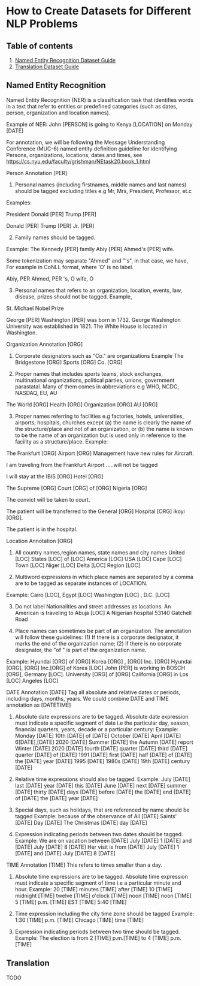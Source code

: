 # How to Create Datasets for Different NLP Problems

## Table of contents

1. [Named Entity Recognition Dataset Guide](#named-entity-recognition)
2. [Translation Dataset Guide](#Translation)


## Named Entity Recognition

Named Entity Recognition (NER) is a classification task that identifies words in a text that refer to entities or predefined categories (such as dates, person, organization and location names). 

Example of NER: John [PERSON] is going to Kenya [LOCATION] on Monday [DATE]

<use a diagram>

For annotation, we will be following the Message Understanding Conference (MUC-6) named entity definition guideline for identifying Persons, organizations, locations, dates and times, see https://cs.nyu.edu/faculty/grishman/NEtask20.book_1.html

Person Annotation [PER]
1) Personal names (including firstnames, middle names and last names) should be tagged excluding titles e.g Mr, Mrs, President, Professor, et.c

Examples:

President Donald [PER] Trump [PER]

Donald [PER] Trump [PER] Jr. [PER]

2) Family names should be tagged.

Example:
 The Kennedy [PER] family
 Abiy [PER] Ahmed's [PER] wife. 

Some tokenization may separate "Ahmed" and "'s", in that case, we have, For example in CoNLL format, where 'O' is no label.

Abiy, PER
Ahmed, PER
's, O
wife, O

3) Personal names that refers to an organization, location, events, law, disease, prizes should not be tagged. Example,

St. Michael
Nobel Prize

George [PER] Washington [PER] was born in 1732.
George Washington University was established in 1821.
The White House is located in Washington.




Organization Annotation [ORG]
1) Corporate designators such as "Co." are organizations
Example
The Bridgestone [ORG] Sports [ORG] Co. [ORG]

2) Proper names that includes sports teams, stock exchanges, multinational organizations, political parties, unions, government parastatal. Many of them comes in abbreviations e.g WHO, NCDC, NASDAQ, EU, AU

The World [ORG] Health [ORG] Organization [ORG]
AU [ORG]

3) Proper names referring to facilities e.g factories, hotels, universities, airports, hospitals, churches except (a) the name is clearly the name of the structure/place and not of an organization, or (b) the name is known to be the name of an organization but is used only in reference to the facility as a structure/place. 
Example:

The Frankfurt [ORG] Airport [ORG] Management have new rules for Aircraft.

I am traveling from the Frankfurt Airport .....will not be tagged

I will stay at the IBIS [ORG] Hotel [ORG]

The Supreme [ORG] Court [ORG] of [ORG] Nigeria [ORG]

The convict will be taken to court.

The patient will be transferred to the General [ORG] Hospital [ORG] Ikoyi [ORG].

The patient is in the hospital.


Location Annotation [ORG]
1) All country names,region names, state names and city names 
United [LOC] States [LOC] of [LOC] America [LOC]
USA [LOC]
Cape [LOC] Town [LOC]
Niger [LOC] Delta [LOC] Region [LOC]

2) Multiword expressions in which place names are separated by a comma are to be tagged as separate instances of LOCATION.

Example:
Cairo [LOC], Egypt [LOC]
Washington [LOC] , D.C. [LOC]

3) Do not label Nationalities and street addresses as locations.
 An American is traveling to Abuja [LOC]
 A Nigerian hospital
 53140 Gatchell Road

4) Place names can sometimes be part of an organization. The annotation will follow these guidelines: (1) If there is a corporate designator, it marks the end of the organization name; (2) if there is no corporate designator, the "of <place-name>" is part of the organization name.

Example:
Hyundai [ORG] of [ORG] Korea [ORG] , [ORG] Inc. [ORG]
Hyundai [ORG], [ORG] Inc.[ORG] of Korea [LOC]
John [PER] is working in BOSCH [ORG], Germany [LOC].
University [ORG] of [ORG] California [ORG] in Los [LOC] Angeles [LOC]



DATE Annotation [DATE]
 Tag all absolute and relative dates or periods, including days, months, years. We could combine DATE and TIME annotation as [DATETIME]

1) Absolute date expressions are to be tagged. Absolute date expression must indicate a specific segment of date i.e the particular day, season, financial quarters, years, decade or a particular century:
Example:
Monday [DATE]
10th [DATE] of [DATE] October [DATE]
April [DATE] 6[DATE],[DATE] 2020 [DATE]
Summer [DATE]
the Autumn [DATE] report
Winter [DATE] 2020 [DATE]
fourth [DATE] quarter [DATE]
third [DATE] quarter [DATE] of [DATE] 1991 [DATE]
first [DATE] half [DATE] of [DATE] the [DATE] year [DATE]
1995 [DATE]
1980s [DATE] 
19th [DATE] century [DATE]

2) Relative time expressions should also be tagged.
Example:
July [DATE] last [DATE] year [DATE]
this [DATE] June [DATE]
next [DATE] summer [DATE]
thirty [DATE] days [DATE] before [DATE] the [DATE] end [DATE] of [DATE] the [DATE] year [DATE]

3) Special days, such as holidays, that are referenced by name should be tagged
Example:
because of the observance of All [DATE] Saints' [DATE] Day [DATE]
The Christmas [DATE] day [DATE]

4) Expression indicating periods between two dates should be tagged. 
Example:
We are on vacation between [DATE] July [DATE] 1 [DATE] and [DATE] July [DATE] 8 [DATE]
Her visit is from [DATE] July [DATE] 1 [DATE] and [DATE] July [DATE] 8 [DATE]


TIME Annotation [TIME]
This refers to times smaller than a day.

1) Absolute time expressions are to be tagged. Absolute time expression must indicate a specific segment of time i.e a particular minute and hour. 
Example:
20 [TIME] minutes [TIME] after [TIME] 10 [TIME]
midnight [TIME] 
twelve [TIME]  o'clock [TIME]  noon [TIME] 
noon [TIME] 
5 [TIME] p.m. [TIME] EST [TIME]
5:40 [TIME]

2) Time expression including the city time zone should be tagged
Example:
1:30 [TIME] p.m. [TIME] Chicago [TIME] time [TIME]

3) Expression indicating periods between two time should be tagged. 
Example:
The election is from 2 [TIME] p.m.[TIME] to 4 [TIME] p.m. [TIME]


## Translation

TODO
